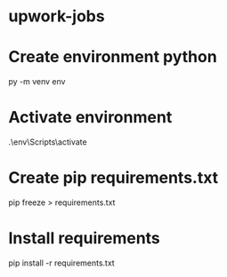 # upwork-jobs

# Create environment python
py -m venv env

# Activate environment
.\env\Scripts\activate 

# Create pip requirements.txt
pip freeze > requirements.txt

# Install requirements
pip install -r requirements.txt